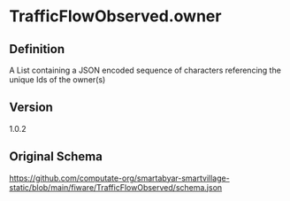 # TrafficFlowObserved.owner

## Definition
A List containing a JSON encoded sequence of characters referencing the unique Ids of the owner(s)

## Version
1.0.2

## Original Schema
https://github.com/computate-org/smartabyar-smartvillage-static/blob/main/fiware/TrafficFlowObserved/schema.json
